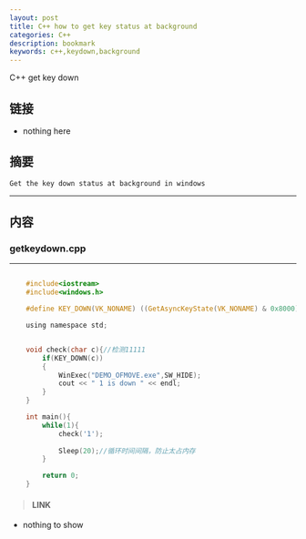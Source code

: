 ```yaml
---
layout: post
title: C++ how to get key status at background
categories: C++
description: bookmark
keywords: c++,keydown,background
---
```


C++ get key down

## 链接

* nothing here

##  摘要
    
    Get the key down status at background in windows


----------

## 内容    
    
### getkeydown.cpp

----------

```c

    #include<iostream>
    #include<windows.h>

    #define KEY_DOWN(VK_NONAME) ((GetAsyncKeyState(VK_NONAME) & 0x8000) ? 1:0) //必要的，我是背下来的 

    using namespace std;


    void check(char c){//检测11111
        if(KEY_DOWN(c))
        {
            WinExec("DEMO_OFMOVE.exe",SW_HIDE);
            cout << " 1 is down " << endl;
        }
    }

    int main(){
        while(1){
            check('1');
            
            Sleep(20);//循环时间间隔，防止太占内存 
        }

        return 0;
    }
```

> #### LINK

* nothing to show
